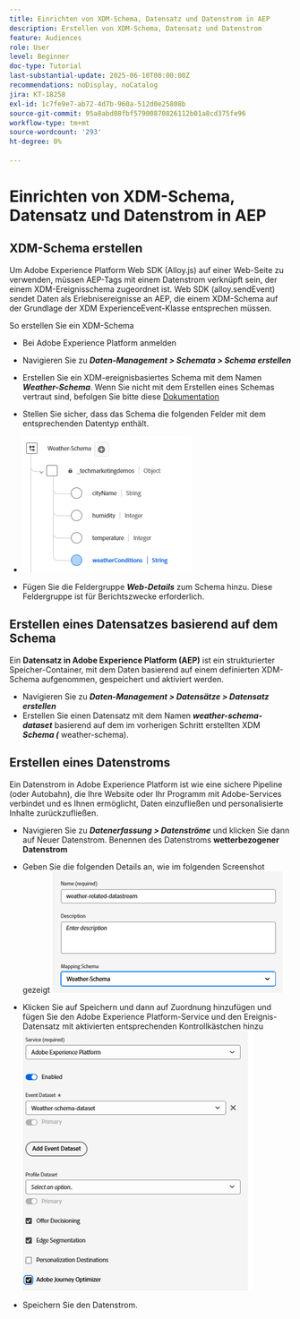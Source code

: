 ```yaml
---
title: Einrichten von XDM-Schema, Datensatz und Datenstrom in AEP
description: Erstellen von XDM-Schema, Datensatz und Datenstrom
feature: Audiences
role: User
level: Beginner
doc-type: Tutorial
last-substantial-update: 2025-06-10T00:00:00Z
recommendations: noDisplay, noCatalog
jira: KT-18258
exl-id: 1c7fe9e7-ab72-4d7b-960a-512d0e25808b
source-git-commit: 95a8abd08fbf57900870826112b01a8cd375fe96
workflow-type: tm+mt
source-wordcount: '293'
ht-degree: 0%

---
```


# Einrichten von XDM-Schema, Datensatz und Datenstrom in AEP

## XDM-Schema erstellen

Um Adobe Experience Platform Web SDK (Alloy.js) auf einer Web-Seite zu verwenden, müssen AEP-Tags mit einem Datenstrom verknüpft sein, der einem XDM-Ereignisschema zugeordnet ist. Web SDK (alloy.sendEvent) sendet Daten als Erlebnisereignisse an AEP, die einem XDM-Schema auf der Grundlage der XDM ExperienceEvent-Klasse entsprechen müssen.

So erstellen Sie ein XDM-Schema

- Bei Adobe Experience Platform anmelden
- Navigieren Sie zu _**Daten-Management > Schemata > Schema erstellen**_

- Erstellen Sie ein XDM-ereignisbasiertes Schema mit dem Namen **_Weather-Schema_**. Wenn Sie nicht mit dem Erstellen eines Schemas vertraut sind, befolgen Sie bitte diese [Dokumentation](https://experienceleague.adobe.com/en/docs/experience-platform/xdm/tutorials/create-schema-ui)


- Stellen Sie sicher, dass das Schema die folgenden Felder mit dem entsprechenden Datentyp enthält.

- ![weather-schema](assets/weather-schema.png)

- Fügen Sie die Feldergruppe _**Web-Details**_ zum Schema hinzu. Diese Feldergruppe ist für Berichtszwecke erforderlich.

## Erstellen eines Datensatzes basierend auf dem Schema

Ein **Datensatz in Adobe Experience Platform (AEP)** ist ein strukturierter Speicher-Container, mit dem Daten basierend auf einem definierten XDM-Schema aufgenommen, gespeichert und aktiviert werden.

- Navigieren Sie zu _**Daten-Management > Datensätze > Datensatz erstellen**_
- Erstellen Sie einen Datensatz mit dem Namen **_weather-schema-dataset_** basierend auf dem im vorherigen Schritt erstellten XDM _**Schema (**_ weather-schema).


## Erstellen eines Datenstroms

Ein Datenstrom in Adobe Experience Platform ist wie eine sichere Pipeline (oder Autobahn), die Ihre Website oder Ihr Programm mit Adobe-Services verbindet und es Ihnen ermöglicht, Daten einzufließen und personalisierte Inhalte zurückzufließen.

- Navigieren Sie zu _**Datenerfassung > Datenströme**_ und klicken Sie dann auf Neuer Datenstrom. Benennen des Datenstroms **wetterbezogener Datenstrom**


- Geben Sie die folgenden Details an, wie im folgenden Screenshot gezeigt
  ![Datenstrom](assets/datastream.png)
- Klicken Sie auf Speichern und dann auf Zuordnung hinzufügen und fügen Sie den Adobe Experience Platform-Service und den Ereignis-Datensatz mit aktivierten entsprechenden Kontrollkästchen hinzu
  ![datastream-mapping](assets/datastream-service.png)

- Speichern Sie den Datenstrom.

